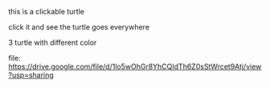 this is a clickable turtle

click it and see the turtle goes everywhere

3 turtle with different color

file:
https://drive.google.com/file/d/1lo5wOhGr8YhCQIdTh6Z0sStWrcet9Atj/view?usp=sharing
